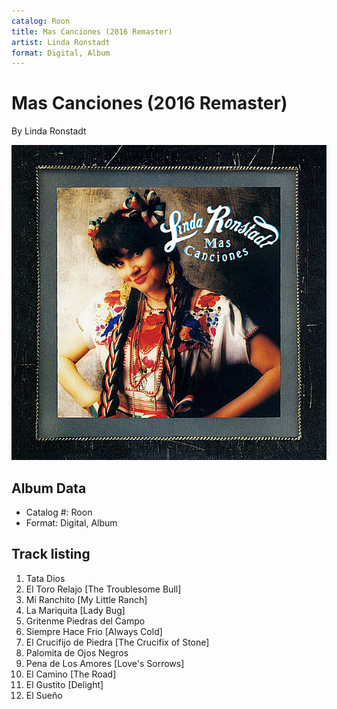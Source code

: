 ```yaml
---
catalog: Roon
title: Mas Canciones (2016 Remaster)
artist: Linda Ronstadt
format: Digital, Album
---
```


# Mas Canciones (2016 Remaster)

By Linda Ronstadt

![](../../assets/albumcovers/Linda_Ronstadt-Mas_Canciones_2016_Remaster.png)

## Album Data

- Catalog #: Roon
- Format: Digital, Album


## Track listing


1. Tata Dios
2. El Toro Relajo [The Troublesome Bull]
3. Mi Ranchito [My Little Ranch]
4. La Mariquita [Lady Bug]
5. Gritenme Piedras del Campo
6. Siempre Hace Frio [Always Cold]
7. El Crucifijo de Piedra [The Crucifix of Stone]
8. Palomita de Ojos Negros
9. Pena de Los Amores [Love's Sorrows]
10. El Camino [The Road]
11. El Gustito [Delight]
12. El Sueño

